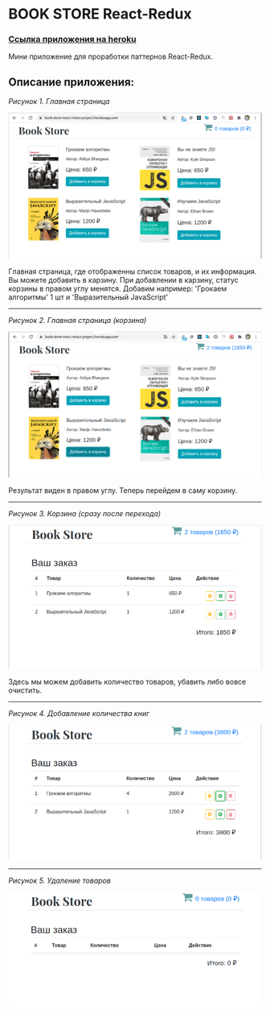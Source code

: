 # BOOK STORE React-Redux

### [Ссылка приложения на heroku ](https://book-store-react-redux-project.herokuapp.com/)

Мини приложение для проработки паттернов React-Redux.


 ## Описание приложения:
 
 *Рисунок 1. Главная страница* 
 
 ![](readme-assets/home-page.png)
 
 Главная страница, где отображенны список товаров, и их информация. Вы можете добавить в карзину.
 При добавлении в карзину, статус корзины в правом углу менятся. 
 Добавим например: 'Грокаем алгоритмы' 1 шт и 'Выразительный JavaScript'
 
 ---
 
  *Рисунок 2. Главная страница (корзина)* 
  
 ![](readme-assets/home-page-added-books.png)
 
 Результат виден в правом углу. Теперь перейдем в саму корзину.
 
 ---
 
 
  *Рисунок 3. Корзина (сразу после перехода)* 
  
 ![](readme-assets/basket-1.png)
 
 Здесь мы можем добавить количество товаров, убавить либо вовсе очистить.
 
 ---
 
 *Рисунок 4. Добавление количества книг* 
   
 ![](readme-assets/basket-added-books.png)
 
 ---
 
  *Рисунок 5. Удаление товаров* 
    
  ![](readme-assets/basket-clear.png)
  
  
